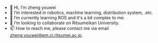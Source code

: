 - 👋 Hi, I’m zheng youwei
- 👀 I’m interested in robotics, machine learning, distribution system, .etc.
- 🌱 I’m currently learning ROS and it's a bit complex to me.
- 💞️ I’m looking to collaborate on Ritsumeikan University.
- 📫 How to reach me, please contact me via email zheng.youwei@em.ci.ritsumei.ac.jp.

<!---
youwzhen/youwzhen is a ✨ special ✨ repository because its `README.md` (this file) appears on your GitHub profile.
You can click the Preview link to take a look at your changes.
--->
